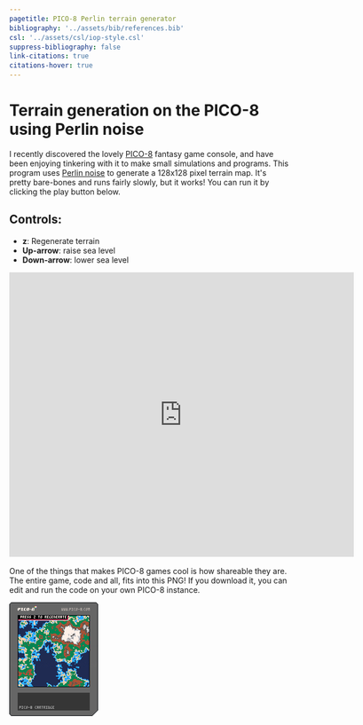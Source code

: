 ```yaml
---
pagetitle: PICO-8 Perlin terrain generator
bibliography: '../assets/bib/references.bib'
csl: '../assets/csl/iop-style.csl'
suppress-bibliography: false
link-citations: true
citations-hover: true
---
```


# Terrain generation on the PICO-8 using Perlin noise

I recently discovered the lovely [PICO-8](https://www.lexaloffle.com/pico-8.php) fantasy game console, and have been enjoying tinkering with it to make small simulations and programs. 
This program uses [Perlin noise](https://adrianb.io/2014/08/09/perlinnoise.html) to generate a 128x128 pixel terrain map.
It's pretty bare-bones and runs fairly slowly, but it works!
You can run it by clicking the play button below. 

## Controls:
- **z**: Regenerate terrain
- **Up-arrow**: raise sea level
- **Down-arrow**: lower sea level

<iframe src="https://www.lexaloffle.com/bbs/widget.php?pid=perlin" allowfullscreen width="621" height="513" style="border:none; overflow:hidden"></iframe>

One of the things that makes PICO-8 games cool is how shareable they are.
The entire game, code and all, fits into this PNG!
If you download it, you can edit and run the code on your own PICO-8 instance.

![](/assets/pico8/perlin.p8.png)

